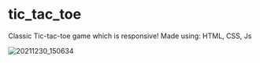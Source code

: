 # tic_tac_toe
Classic Tic-tac-toe game which is responsive! Made using: HTML, CSS, Js

![20211230_150634](https://user-images.githubusercontent.com/76524120/180643892-dc871e73-ed76-4e26-9e47-a70b78619dbb.jpg)
